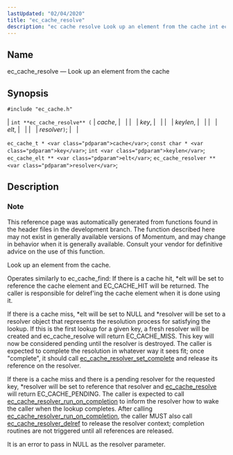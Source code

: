 ```yaml
---
lastUpdated: "02/04/2020"
title: "ec_cache_resolve"
description: "ec cache resolve Look up an element from the cache int ec cache resolve cache key keylen elt resolver ec cache t cache const char key int keylen ec cache elt elt ec cache resolver resolver This reference page was automatically generated from functions found in the header files in..."
---
```


<a name="apis.ec_cache_resolve"></a> 
## Name

ec_cache_resolve — Look up an element from the cache

## Synopsis

`#include "ec_cache.h"`

| `int **ec_cache_resolve** (` | <var class="pdparam">cache</var>, |   |
|   | <var class="pdparam">key</var>, |   |
|   | <var class="pdparam">keylen</var>, |   |
|   | <var class="pdparam">elt</var>, |   |
|   | <var class="pdparam">resolver</var>`)`; |   |

`ec_cache_t * <var class="pdparam">cache</var>`;
`const char * <var class="pdparam">key</var>`;
`int <var class="pdparam">keylen</var>`;
`ec_cache_elt ** <var class="pdparam">elt</var>`;
`ec_cache_resolver ** <var class="pdparam">resolver</var>`;<a name="idp50903824"></a> 
## Description

### Note

This reference page was automatically generated from functions found in the header files in the development branch. The function described here may not exist in generally available versions of Momentum, and may change in behavior when it is generally available. Consult your vendor for definitive advice on the use of this function.

Look up an element from the cache.

Operates similarly to ec_cache_find: If there is a cache hit, *elt will be set to reference the cache element and EC_CACHE_HIT will be returned. The caller is responsible for delref'ing the cache element when it is done using it.

If there is a cache miss, *elt will be set to NULL and *resolver will be set to a resolver object that represents the resolution process for satisfying the lookup. If this is the first lookup for a given key, a fresh resolver will be created and ec_cache_resolve will return EC_CACHE_MISS. This key will now be considered pending until the resolver is destroyed. The caller is expected to complete the resolution in whatever way it sees fit; once "complete", it should call [ec_cache_resolver_set_complete](/momentum/3/3-api/apis-ec-cache-resolver-set-complete) and release its reference on the resolver.

If there is a cache miss and there is a pending resolver for the requested key, *resolver will be set to reference that resolver and [ec_cache_resolve](/momentum/3/3-api/apis-ec-cache-resolve) will return EC_CACHE_PENDING. The caller is expected to call [ec_cache_resolver_run_on_completion](/momentum/3/3-api/apis-ec-cache-resolver-run-on-completion) to inform the resolver how to wake the caller when the lookup completes. After calling [ec_cache_resolver_run_on_completion](/momentum/3/3-api/apis-ec-cache-resolver-run-on-completion), the caller MUST also call [ec_cache_resolver_delref](/momentum/3/3-api/apis-ec-cache-resolver-delref) to release the resolver context; completion routines are not triggered until all references are released.

It is an error to pass in NULL as the resolver parameter.